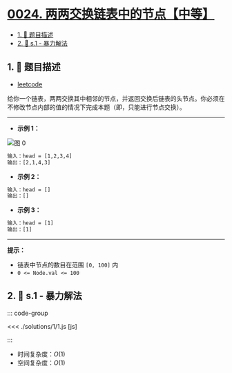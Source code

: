# [0024. 两两交换链表中的节点【中等】](https://github.com/tnotesjs/TNotes.leetcode/tree/main/notes/0024.%20%E4%B8%A4%E4%B8%A4%E4%BA%A4%E6%8D%A2%E9%93%BE%E8%A1%A8%E4%B8%AD%E7%9A%84%E8%8A%82%E7%82%B9%E3%80%90%E4%B8%AD%E7%AD%89%E3%80%91)

<!-- region:toc -->

- [1. 📝 题目描述](#1--题目描述)
- [2. 🎯 s.1 - 暴力解法](#2--s1---暴力解法)

<!-- endregion:toc -->

## 1. 📝 题目描述

- [leetcode](https://leetcode.cn/problems/swap-nodes-in-pairs/)

给你一个链表，两两交换其中相邻的节点，并返回交换后链表的头节点。你必须在不修改节点内部的值的情况下完成本题（即，只能进行节点交换）。

---

- **示例 1：**

![图 0](https://cdn.jsdelivr.net/gh/tnotesjs/imgs@main/2025-09-09-21-20-02.png)

```txt
输入：head = [1,2,3,4]
输出：[2,1,4,3]
```

- **示例 2：**

```txt
输入：head = []
输出：[]
```

- **示例 3：**

```txt
输入：head = [1]
输出：[1]
```

---

**提示：**

- 链表中节点的数目在范围 `[0, 100]` 内
- `0 <= Node.val <= 100`

## 2. 🎯 s.1 - 暴力解法

::: code-group

<<< ./solutions/1/1.js [js]

:::

- 时间复杂度：$O(1)$
- 空间复杂度：$O(1)$
